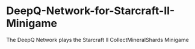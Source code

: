# DeepQ-Network-for-Starcraft-II-Minigame
The DeepQ Network plays the Starcraft II CollectMineralShards Minigame
